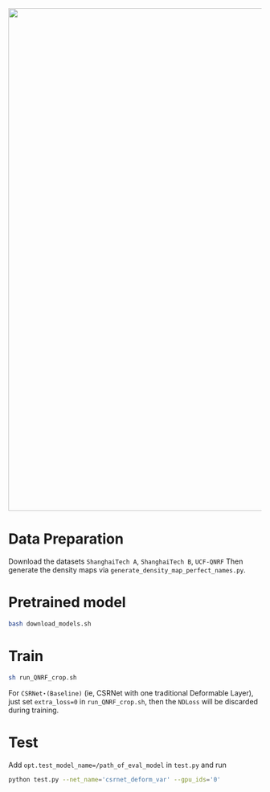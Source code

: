 <img src="architecture.png" width="1000"/> 


# Data Preparation
Download the datasets `ShanghaiTech A`, `ShanghaiTech B`, `UCF-QNRF`
Then generate the density maps via `generate_density_map_perfect_names.py`.

# Pretrained model
```bash
bash download_models.sh
```


# Train
```bash
sh run_QNRF_crop.sh
```

For `CSRNet⋆(Baseline)` (ie, CSRNet with one traditional Deformable Layer), just set `extra_loss=0` in `run_QNRF_crop.sh`, then the `NDLoss` will be discarded during training.

# Test
Add `opt.test_model_name=/path_of_eval_model` in `test.py` and run
```bash
python test.py --net_name='csrnet_deform_var' --gpu_ids='0'
```

